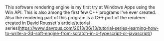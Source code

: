 This software rendering engine is my first try at Windows Apps using the Win API. This is also among the first few  C++ programs I've ever created. Also the rendering part of this program is a C++ port of the renderer created in David Rousset's article/tutorial series(https://www.davrous.com/2013/06/13/tutorial-series-learning-how-to-write-a-3d-soft-engine-from-scratch-in-c-typescript-or-javascript/)
